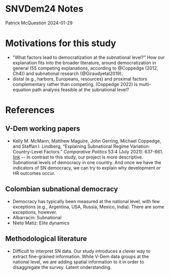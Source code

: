 SNVDem24 Notes
================
Patrick McQuestion
2024-01-29

# Motivations for this study
- "What factors lead to democratization at the subnational level?" How our explanation fits into the broader literature, around democratization in general (55 competing explanations, according to @Coppedge (2012, Ch4)) and subnational research (@Giraudyetal2019).
- distal (e.g., harbors, Europeans, resources) and proximal factors complementary rather than competing. (Coppedge 2022) Is multi-equation path analysis feasible at the subnational level? 

# References
## V-Dem working papers
- Kelly M. McMann, Matthew Maguire, John Gerring, Michael Coppedge, and Staffan I. Lindberg, “Explaining Subnational Regime Variation: Country-Level Factors.” _Comparative Politics_ 53:4 (July 2021): 637-661. [link](http://sites.nd.edu/michael-coppedge/files/2020/10/McMannetalCP2021.pdf)
-- In contrast to this study, our project is more descriptive. Subnational levels of democracy in one country. And once we have the indicators of SN democracy, we can try to explain why development or HR outcomes occur. 

## Colombian subnational democracy
- Democracy has typically been measured at the national level, with few exceptions (e.g., Argentina, USA, Russia, Mexico, India). There are some exceptions, however.
- Albarracin: Subnational
- Nieto Matiz: Elite dynamics

## Methodological literature
- Difficult to interpret SN data. Our study introduces a clever way to extract fine-grained information. While V-Dem data groups at the national level, we are adding spatial information to it in order to disaggregate the survey. Latent understanding. 
